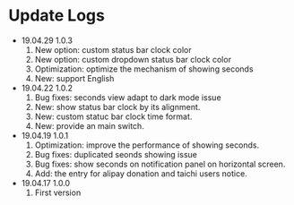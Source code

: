 # Update Logs
- 19.04.29 1.0.3
  1. New option: custom status bar clock color
  2. New option: custom dropdown status bar clock color
  3. Optimization: optimize the mechanism of showing seconds
  4. New: support English
- 19.04.22 1.0.2
  1. Bug fixes: seconds view adapt to dark mode issue
  2. New: show status bar clock by its alignment.
  3. New: custom statuc bar clock time format.
  4. New: provide an main switch.
- 19.04.19 1.0.1
  1. Optimization: improve the performance of showing seconds.
  2. Bug fixes: duplicated seonds showing issue
  3. Bug fixes: show seconds on notification panel on horizontal screen.
  4. Add: the entry for alipay donation and taichi users notice.
- 19.04.17 1.0.0
  1. First version